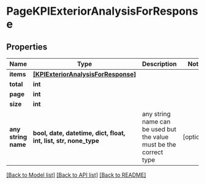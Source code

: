 # PageKPIExteriorAnalysisForResponse


## Properties
Name | Type | Description | Notes
------------ | ------------- | ------------- | -------------
**items** | [**[KPIExteriorAnalysisForResponse]**](KPIExteriorAnalysisForResponse.md) |  | 
**total** | **int** |  | 
**page** | **int** |  | 
**size** | **int** |  | 
**any string name** | **bool, date, datetime, dict, float, int, list, str, none_type** | any string name can be used but the value must be the correct type | [optional]

[[Back to Model list]](../README.md#documentation-for-models) [[Back to API list]](../README.md#documentation-for-api-endpoints) [[Back to README]](../README.md)


